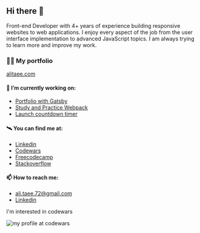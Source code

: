 ## Hi there 👋

Front-end Developer with 4+ years of experience building responsive websites to web applications. I enjoy every aspect of the job from the user interface implementation to advanced JavaScript topics. I am always trying to learn more and improve my work.

### 👨‍💻 My portfolio 

[alitaee.com](https://alitaee.com/)

#### 🔭 I’m currently working on:


- [Portfolio with Gatsby](https://github.com/AliTaee/Portfolio)
- [Study and Practice Webpack](https://github.com/AliTaee/webpack-practice)
- [Launch countdown timer](https://github.com/AliTaee/launch-countdown-timer)

#### 🛰️ You can find me at:

- [Linkedin](https://www.linkedin.com/in/alitaee/)
- [Codewars](https://www.codewars.com/users/AliTaee/)
- [Freecodecamp](https://www.freecodecamp.org/alitaee)
- [Stackoverflow](https://stackoverflow.com/users/9218227/ali-taee) 

#### 📫 How to reach me:
- ali.taee.72@gmail.com
- [Linkedin](https://www.linkedin.com/in/alitaee/)

I'm interested in codewars

![my profile at codewars](https://www.codewars.com/users/AliTaee/badges/large)
